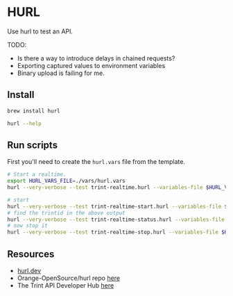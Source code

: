 # HURL

Use hurl to test an API.  

TODO:

* Is there a way to introduce delays in chained requests?  
* Exporting captured values to environment variables
* Binary upload is failing for me.

## Install

```sh
brew install hurl

hurl --help
```

## Run scripts

First you'll need to create the `hurl.vars` file from the template.  

```sh
# Start a realtime.   
export HURL_VARS_FILE=./vars/hurl.vars
hurl --very-verbose --test trint-realtime.hurl --variables-file $HURL_VARS_FILE

# start 
hurl --very-verbose --test trint-realtime-start.hurl --variables-file $HURL_VARS_FILE
# find the trintid in the above output
hurl --very-verbose --test trint-realtime-status.hurl --variables-file $HURL_VARS_FILE --variable trintid=SwwPSV7NQS6IHtB7PHGxNQ
# now stop it
hurl --very-verbose --test trint-realtime-stop.hurl --variables-file $HURL_VARS_FILE --variable trintid=SwwPSV7NQS6IHtB7PHGxNQ
```

## Resources

* [hurl.dev](https://hurl.dev/)  
* Orange-OpenSource/hurl repo [here](https://github.com/Orange-OpenSource/hurl)  
* The Trint API Developer Hub [here](https://dev.trint.com/)  
